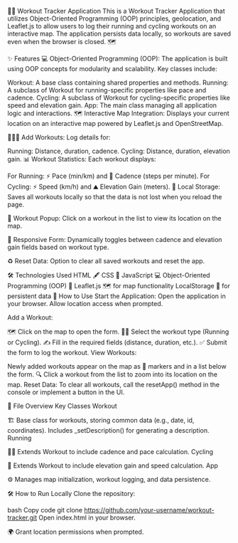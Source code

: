 🏋️‍♂️ Workout Tracker Application
This is a Workout Tracker Application that utilizes Object-Oriented Programming (OOP) principles, geolocation, and Leaflet.js to allow users to log their running and cycling workouts on an interactive map. The application persists data locally, so workouts are saved even when the browser is closed. 🗺️

✨ Features
💻 Object-Oriented Programming (OOP):
The application is built using OOP concepts for modularity and scalability. Key classes include:

Workout: A base class containing shared properties and methods.
Running: A subclass of Workout for running-specific properties like pace and cadence.
Cycling: A subclass of Workout for cycling-specific properties like speed and elevation gain.
App: The main class managing all application logic and interactions.
🗺️ Interactive Map Integration:
Displays your current location on an interactive map powered by Leaflet.js and OpenStreetMap.

🏃‍♂️🚴 Add Workouts:
Log details for:

Running: Distance, duration, cadence.
Cycling: Distance, duration, elevation gain.
📊 Workout Statistics:
Each workout displays:

For Running: ⚡ Pace (min/km) and 🦶 Cadence (steps per minute).
For Cycling: ⚡ Speed (km/h) and ⛰️ Elevation Gain (meters).
💾 Local Storage:
Saves all workouts locally so that the data is not lost when you reload the page.

📍 Workout Popup:
Click on a workout in the list to view its location on the map.

📝 Responsive Form:
Dynamically toggles between cadence and elevation gain fields based on workout type.

♻️ Reset Data:
Option to clear all saved workouts and reset the app.

🛠️ Technologies Used
HTML 🖋️
CSS 🎨
JavaScript 💻
Object-Oriented Programming (OOP) 🔄
Leaflet.js 🗺️ for map functionality
LocalStorage 💾 for persistent data
🚀 How to Use
Start the Application:
Open the application in your browser. Allow location access when prompted.

Add a Workout:

🗺️ Click on the map to open the form.
🏃‍♂️ Select the workout type (Running or Cycling).
✍️ Fill in the required fields (distance, duration, etc.).
✅ Submit the form to log the workout.
View Workouts:

Newly added workouts appear on the map as 📍 markers and in a list below the form.
🔍 Click a workout from the list to zoom into its location on the map.
Reset Data:
To clear all workouts, call the resetApp() method in the console or implement a button in the UI.

📂 File Overview
Key Classes
Workout

🏗️ Base class for workouts, storing common data (e.g., date, id, coordinates).
Includes _setDescription() for generating a description.
Running

🏃‍♂️ Extends Workout to include cadence and pace calculation.
Cycling

🚴 Extends Workout to include elevation gain and speed calculation.
App

⚙️ Manages map initialization, workout logging, and data persistence.

🛠️ How to Run Locally
Clone the repository:

bash
Copy code
git clone https://github.com/your-username/workout-tracker.git
Open index.html in your browser.

🌍 Grant location permissions when prompted.
